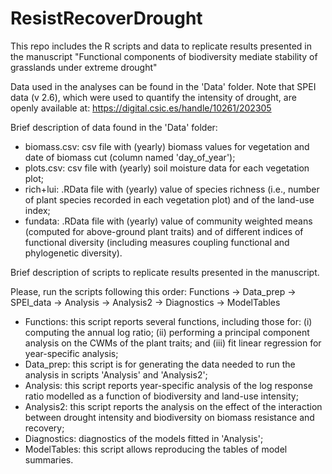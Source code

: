 # ResistRecoverDrought
This repo includes the R scripts and data to replicate results presented in the manuscript "Functional components of biodiversity mediate stability of grasslands under extreme drought"

Data used in the analyses can be found in the 'Data' folder. Note that SPEI data (v 2.6), which were used to quantify the intensity of drought, are openly available at: https://digital.csic.es/handle/10261/202305

Brief description of data found in the 'Data' folder:

- biomass.csv: csv file with (yearly) biomass values for vegetation and date of biomass cut (column named 'day_of_year');
- plots.csv: csv file with (yearly) soil moisture data for each vegetation plot;
- rich+lui: .RData file with (yearly) value of species richness (i.e., number of plant species recorded in each vegetation plot) and of the land-use index;
- fundata: .RData file with (yearly) value of community weighted means (computed for above-ground plant traits) and of different indices of functional diversity (including measures coupling functional and phylogenetic diversity). 

Brief description of scripts to replicate results presented in the manuscript. 

Please, run the scripts following this order: Functions -> Data_prep -> SPEI_data -> Analysis -> Analysis2 -> Diagnostics -> ModelTables

- Functions: this script reports several functions, including those for: (i) computing the annual log ratio; (ii) performing a principal component analysis on the CWMs of the plant traits; and (iii) fit linear regression for year-specific analysis;
- Data_prep: this script is for generating the data needed to run the analysis in scripts 'Analysis' and 'Analysis2';
- Analysis: this script reports year-specific analysis of the log response ratio modelled as a function of biodiversity and land-use intensity;
- Analysis2: this script reports the analysis on the effect of the interaction between drought intensity and biodiversity on biomass resistance and recovery;
- Diagnostics: diagnostics of the models fitted in 'Analysis';
- ModelTables: this script allows reproducing the tables of model summaries.   
